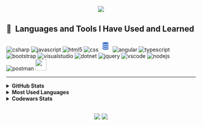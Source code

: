 <p align="center">
  <img src="https://capsule-render.vercel.app/api?type=waving&color=gradient&height=120&section=header&text=Hi%20everyone!🕹️&fontSize=50&animation=fadeIn&theme=cobalt"/>
</p>


<!--**alexandra-mk/alexandra-mk** is a ✨ _special_ ✨ repository because its `README.md` (this file) appears on your GitHub profile.
### Hi there 👋
Here are some ideas to get you started:

- 🔭 I’m currently working on ...
- 🌱 I’m currently learning ...
- 👯 I’m looking to collaborate on ...
- 🤔 I’m looking for help with ...
- 💬 Ask me about ...
- 📫 How to reach me: ...
- 😄 Pronouns: ...
- ⚡ Fun fact: ...
-->
<h2> 🚀 &nbsp;Languages and Tools I Have Used and Learned</h2>
<p align="left">
<img src="https://cdn.jsdelivr.net/gh/devicons/devicon/icons/csharp/csharp-original.svg" alt="csharp" width="30" height="30"/>
<img src="https://cdn.jsdelivr.net/gh/devicons/devicon/icons/javascript/javascript-original.svg" alt="javascript" width="30" height="30"/>
<img src="https://cdn.jsdelivr.net/gh/devicons/devicon/icons/html5/html5-original.svg" alt="html5" width="30" height="30"/>
<img src="https://cdn.jsdelivr.net/gh/devicons/devicon/icons/css3/css3-original.svg" alt="css" width="30" height="30"/>
<img src="https://raw.githubusercontent.com/github/explore/80688e429a7d4ef2fca1e82350fe8e3517d3494d/topics/sql/sql.png" alt="sql" width="30" height="30"/>
<img src="https://cdn.jsdelivr.net/gh/devicons/devicon/icons/angularjs/angularjs-original.svg" alt="angular" width="30" height="30"/>
<img src="https://cdn.jsdelivr.net/gh/devicons/devicon/icons/typescript/typescript-original.svg" alt="typescript" width="30" height="30"/>
<img src="https://cdn.jsdelivr.net/gh/devicons/devicon/icons/bootstrap/bootstrap-original.svg" alt="bootstrap" width="30" height="30"/>
<img src="https://cdn.jsdelivr.net/gh/devicons/devicon/icons/visualstudio/visualstudio-plain.svg" alt="visualstudio" width="30" height="30"/>
<img src="https://cdn.jsdelivr.net/gh/devicons/devicon/icons/dot-net/dot-net-original-wordmark.svg" alt="dotnet" width="30" height="30"/>
<img src="https://cdn.jsdelivr.net/gh/devicons/devicon/icons/jquery/jquery-plain-wordmark.svg" alt="jquery" width="30" height="30"/>
<img src="https://cdn.jsdelivr.net/gh/devicons/devicon/icons/vscode/vscode-original.svg" alt="vscode" width="30" height="30"/>
<img src="https://cdn.jsdelivr.net/gh/devicons/devicon/icons/nodejs/nodejs-original.svg" alt="nodejs" width="30" height="30"/>
<img src="https://www.vectorlogo.zone/logos/getpostman/getpostman-icon.svg" alt="postman" width="30" height="30"/>
<img src="https://raw.githubusercontent.com/file-icons/icons/master/svg/Fork.svg" width="30" height="30"/>
</p>
<hr/>
<details>
<summary><strong>GitHub Stats</strong></summary>
<br/>
<img src="https://github-readme-stats.vercel.app/api?username=alexandra-mk&show_icons=true&theme=radical">
</details>
<!--![Anurag's GitHub stats](https://github-readme-stats.vercel.app/api?username=alexandra-mk&show_icons=true&theme=radical)-->
<details>
<summary><strong>Most Used Languages</strong></summary>
<br/>
<img src="https://github-readme-stats.vercel.app/api/top-langs/?username=alexandra-mk&layout=compact&theme=radical">
<!--[![Top Langs](https://github-readme-stats.vercel.app/api/top-langs/?username=alexandra-mk&layout=compact&theme=radical)](https://github.com/anuraghazra/github-readme-stats)-->
</details>
<details>
<summary><strong>Codewars Stats</strong></summary>
<br/>
<img src="https://github.r2v.ch/codewars?user=alexandra_K&top_languages=true&theme=nightowl&stroke=white">
</details>
<br/>
<p align="center">
<img src="https://github.com/alexandra-mk/alexandra-mk/blob/output/github-contribution-grid-snake.svg" />
<img src="https://capsule-render.vercel.app/api?type=waving&color=gradient&height=120&section=footer&animation=fadeIn&theme=cobalt"/>
</p>

